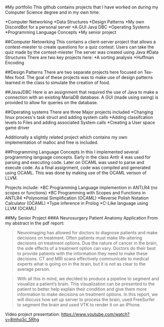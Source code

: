 #My portfolio
This github contains projects that I have worked on during my Computer Science degree and in my own time.

*Computer Networking
*Data Structures
*Design Patterns
*My own DiscordBot for a personal server
*A GUI Java DBC
*Operating Systems
*Programming Language Concepts
*My senior project

##Computer Netowrking
This contains a client-server project that allows a contest-miester to create questions for a quiz contest. Users can take the quiz made by the contest-miester
The server was created using Java
#Data Structures
 There are two key projects here:
 *A sorting analysis
 *Huffman Encoding
 
 ##Design Patterns
 There are two separate projects here focused on Tex-Mex food. The goal of these projects was to make use of design patterns learned in the class to simulate the creation of food.
 
 ##JavaJDBC
 Here is an assignment that required the use of Java to make a connection with an existing MariaDB database. A GUI (made using swing) is provided to allow for queries on the database.
 
 ##Operating systems
 There are three Major projects included
 *Changing linux process's task struct and adding system calls
 *Adding classifcation levels to Files and adding associated System calls
 *Creating a User space game driver
 
 Additionally a slightly related project which contains my own implementation of malloc and free is included.
 
 ##Programming Language Concepts
 In this I implemented several programming language concepts. Early in the class Antlr 4 was used for parsing and executing code. Later on OCAML was used to parse and execute code.
 As a final assignment, code was compiled and generated using OCAML. This was done by making use of the OCAML verison of LLVM.
 
 Projects include:
 *BC Programming Language implemention in ANTLR4 (no scopes or functions)
 *BC Programming with Scopes and Functions in ANTLR4
 *Polynomial Simplification (OCAML)
 *Reverse Polish Notation Calculator (OCAML)
 *Type inference in Prolog
 *C-Like language using LLVM (OCAML)
 
 ##My Senior Project
 ###A Neurosurgery Patient Anatomy Application
 From my abstract in the pdf report:
 >Neuroimaging has allowed for doctors to diagnose patients and make decisions on treatment. Often patients must make life-altering decisions on treatment options. Due the nature of cancer in the brain, the side effects of a treatment option can vary. Doctors do their best to provide patients with the information they need to make these decisions. CT and MRI scans effectively communicate to medical experts what is going on in the brain, but it is not as clear to the average person.
 
>With all this in mind, we decided to produce a pipeline to segment and visualize a patient’s brain. This visualization can be presented to the patient to better help explain their condition and give them more information to make decisions on treatment options. In this report, we will discuss how set up server to process the brain, used FreeSurfer to segment the brain and used VTK to render it on an iPhone. 
 
 Video project presentation:
  https://www.youtube.com/watch?v=8mhq3c_5Rhg
 
 
